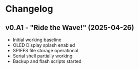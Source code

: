 # Changelog
## v0.A1 - "Ride the Wave!" (2025-04-26)
- Initial working baseline
- OLED Display splash enabled
- SPIFFS file storage operational
- Serial shell partially working
- Backup and flash scripts started
